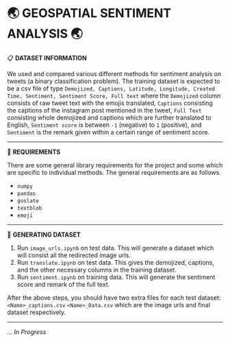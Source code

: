 # :earth_asia: GEOSPATIAL SENTIMENT ANALYSIS :earth_asia:

:clipboard: **DATASET INFORMATION**

We used and compared various different methods for sentiment analysis on tweets (a binary classification problem). The training dataset is expected to be a csv file of type `Demojized, Captions, Latitude, Longitude, Created Time, Sentiment, Sentiment Score, Full text` where the `Demojized` column consists of raw tweet text with the emojis translated, `Captions` consisting the captions of the instagram post mentioned in the tweet, `Full Text` consisting whole demojized and captions which are further translated to English, `Sentiment score` is between `-1` (negative) to `1` (positive), and `Sentiment` is the remark given within a certain range of sentiment score.

___

:pushpin: **REQUIREMENTS**

There are some general library requirements for the project and some which are specific to individual methods. The general requirements are as follows.  
* `numpy`
* `pandas`
* `goslate`
* `textblob`
* `emoji`

___

:seedling: **GENERATING DATASET**

1. Run `image_urls.ipynb` on test data. This will generate a dataset which will consist all the redirected image urls.
2. Run `translate.ipynb` on test data. This gives the demojized, captions, and the other necessary columns in the training dataset. 
3. Run `sentiment.ipynb` on training data. This will generate the sentiment score and remark of the full text.

After the above steps, you should have two extra files for each test dataset: `<Name>_captions.csv` `<Name>_Data.csv` which are the image urls and final dataset respectively.

___

... *In Progress*
